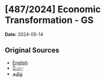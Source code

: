 # [487/2024] Economic Transformation - GS

**Date:** 2024-05-14

## Original Sources

- [English](https://documents.gov.lk/view/bills/2024/5/487-2024_E.pdf)
- [සිංහල](https://documents.gov.lk/view/bills/2024/5/487-2024_S.pdf)
- [தமிழ்](https://documents.gov.lk/view/bills/2024/5/487-2024_T.pdf)
